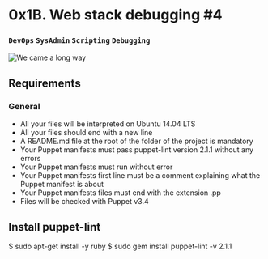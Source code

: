 # 0x1B. Web stack debugging #4
### `DevOps` `SysAdmin` `Scripting` `Debugging`

![We came a long way](https://s3.amazonaws.com/intranet-projects-files/holbertonschool-sysadmin_devops/313/frdkCrb.jpg)

## Requirements
### General
* All your files will be interpreted on Ubuntu 14.04 LTS
* All your files should end with a new line
* A README.md file at the root of the folder of the project is mandatory
* Your Puppet manifests must pass puppet-lint version 2.1.1 without any errors
* Your Puppet manifests must run without error
* Your Puppet manifests first line must be a comment explaining what the Puppet manifest is about
* Your Puppet manifests files must end with the extension .pp
* Files will be checked with Puppet v3.4

## Install puppet-lint
$ sudo apt-get install -y ruby
$ sudo gem install puppet-lint -v 2.1.1
